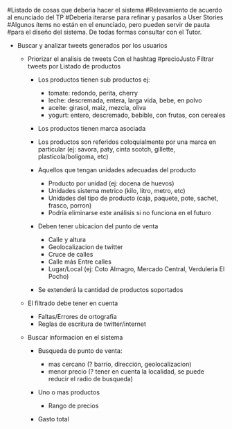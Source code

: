 #Listado de cosas que deberia hacer el sistema
#Relevamiento de acuerdo al enunciado del TP
#Deberia iterarse para refinar y pasarlos a User Stories
#Algunos ítems no están en el enunciado, pero pueden servir de pauta
#para el diseño del sistema. De todas formas consultar con el Tutor. 

* Buscar y analizar tweets generados por los usuarios

	* Priorizar el analisis de tweets Con el hashtag #precioJusto Filtrar tweets por Listado de productos

		* Los productos tienen sub productos ej:

			- tomate: redondo, perita, cherry
			- leche: descremada, entera, larga vida, bebe, en polvo
			- aceite: girasol, maiz, mezcla, oliva
			- yogurt: entero, descremado, bebible, con frutas, con cereales

		 * Los productos tienen marca asociada 
		 * Los productos son referidos coloquialmente por una marca en particular (ej: savora, paty, cinta scotch, gillette, plasticola/boligoma, etc) 
		 * Aquellos que tengan unidades adecuadas del producto

			 * Producto por unidad (ej: docena de huevos)
			 * Unidades sistema metrico (kilo, litro, metro, etc)
			 * Unidades del tipo de producto (caja, paquete, pote, sachet, frasco, porron)
			 * Podría eliminarse este análisis si no funciona en el futuro

		 * Deben tener ubicacion del punto de venta

			 * Calle y altura
			 * Geolocalizacion de twitter
			 * Cruce de calles
			 * Calle más Entre calles
			 * Lugar/Local (ej: Coto Almagro, Mercado Central, Verduleria El Pocho)

		* Se extenderá la cantidad de productos soportados

	 * El filtrado debe tener en cuenta

		 * Faltas/Errores de ortografia
		 * Reglas de escritura de twitter/internet

	 * Buscar informacion en el sistema

		 * Busqueda de punto de venta:

			 * mas cercano (? barrio, dirección, geolocalizacion)
			 * menor precio (? tener en cuenta la localidad, se puede reducir el radio de busqueda)
		 * Uno o mas productos

			 * Rango de precios

		 * Gasto total

